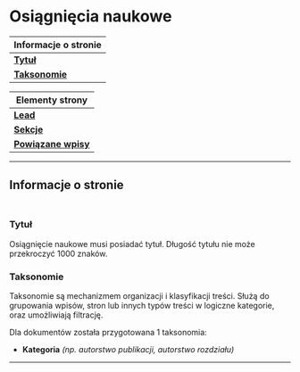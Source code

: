 # Osiągnięcia naukowe

| Informacje o stronie |
| ------- |
| [**Tytuł**](#tytuł)<br/>|
| [**Taksonomie**](#taksonomie)<br/>|

| Elementy strony |
| ------- |
| [**Lead**](Wlasne_pola.md#lead)
| [**Sekcje**](Wlasne_pola.md#sekcje)
| [**Powiązane wpisy**](Wlasne_pola.md#powiązane-wpisy)

------

## Informacje o stronie<br/><br/>

### **Tytuł**

Osiągnięcie naukowe musi posiadać tytuł. Długość tytułu nie może przekroczyć 1000 znaków.

### **Taksonomie**
Taksonomie są mechanizmem organizacji i klasyfikacji treści. Służą do grupowania wpisów, stron lub innych typów treści w logiczne kategorie, oraz umożliwiają filtrację.

Dla dokumentów została przygotowana 1 taksonomia:

- **Kategoria** _(np. autorstwo publikacji, autorstwo rozdziału)_


------